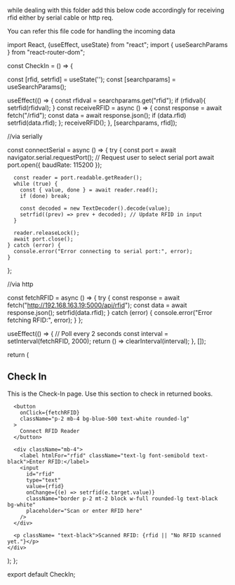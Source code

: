 while dealing with this folder add this below code accordingly for receiving rfid either by serial cable or http req.

You can refer this file code for handling the incoming data 


import React, {useEffect, useState} from "react";
import { useSearchParams } from "react-router-dom";


const CheckIn = () => {

  const [rfid, setrfid] = useState('');
  const [searchparams] = useSearchParams();



  useEffect(() => {
    const rfidval = searchparams.get("rfid");
    if (rfidval){
      setrfid(rfidval);
    }
    const receiveRFID = async () => {
      const response = await fetch("/rfid");
      const data = await response.json();
      if (data.rfid) setrfid(data.rfid);
    };
    receiveRFID();
  }, [searchparams, rfid]);

  //via serially

  const connectSerial = async () => {
    try {
      const port = await navigator.serial.requestPort(); // Request user to select serial port
      await port.open({ baudRate: 115200 });

      const reader = port.readable.getReader();
      while (true) {
        const { value, done } = await reader.read();
        if (done) break;

        const decoded = new TextDecoder().decode(value);
        setrfid((prev) => prev + decoded); // Update RFID in input
      }

      reader.releaseLock();
      await port.close();
    } catch (error) {
      console.error("Error connecting to serial port:", error);
    }
  };

  //via http

  const fetchRFID = async () => {
    try {
      const response = await fetch("http://192.168.163.19:5000/api/rfid");
      const data = await response.json();
      setrfid(data.rfid);
    } catch (error) {
      console.error("Error fetching RFID:", error);
    }
  };

  useEffect(() => {
    // Poll every 2 seconds
    const interval = setInterval(fetchRFID, 2000);
    return () => clearInterval(interval);
  }, []);



  return (
    <div className="bg-white shadow rounded-lg p-6">
      <h2 className="text-xl font-bold mb-4 text-black">Check In</h2>
      <p className="text-gray-800">This is the Check-In page. Use this section to check in returned books.</p>


      <button
        onClick={fetchRFID}
        className="p-2 mb-4 bg-blue-500 text-white rounded-lg"
      >
        Connect RFID Reader
      </button>

      <div className="mb-4">
        <label htmlFor="rfid" className="text-lg font-semibold text-black">Enter RFID:</label>
        <input
          id="rfid"
          type="text"
          value={rfid}
          onChange={(e) => setrfid(e.target.value)}
          className="border p-2 mt-2 block w-full rounded-lg text-black bg-white"
          placeholder="Scan or enter RFID here"
        />
      </div>

      <p className= "text-black">Scanned RFID: {rfid || "No RFID scanned yet."}</p>
    </div>
  );
};

export default CheckIn;
